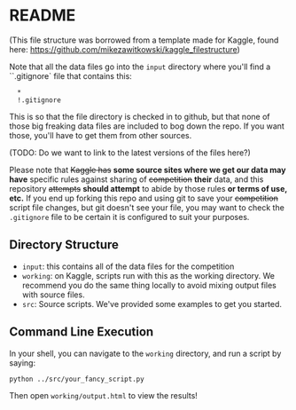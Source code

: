 # README

(This file structure was borrowed from a template made for Kaggle, found here: https://github.com/mikezawitkowski/kaggle_filestructure)

Note that all the data files go into the `input` directory where you'll find a ``.gitignore` file that contains this:

      *
      !.gitignore

This is so that the file directory is checked in to github, but that none of those big freaking data files are included to bog down the repo. If you want those, you'll have to get them from other sources.


(TODO: Do we want to link to the latest versions of the files here?)

Please note that ~~Kaggle has~~ **some source sites where we get our data may have** specific rules against sharing of ~~competition~~ **their** data, and this repository ~~attempts~~ **should attempt** to abide by those rules **or terms of use, etc.** If you end up forking this repo and using git to save your ~~competition~~ script file changes, but git doesn't see your file, you may want to check the `.gitignore` file to be certain it is configured to suit your purposes.


## Directory Structure

   - `input`: this contains all of the data files for the competition
   - `working`: on Kaggle, scripts run with this as the working directory. We recommend you do the same thing locally to avoid mixing output files with source files.
   - `src`: Source scripts. We've provided some examples to get you started.


## Command Line Execution

In your shell, you can navigate to the `working` directory, and run a script by saying:

`python ../src/your_fancy_script.py`

Then open `working/output.html` to view the results!
